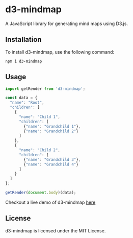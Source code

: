 # d3-mindmap
A JavaScript library for generating mind maps using D3.js.


## Installation

To install d3-mindmap, use the following command:

```
npm i d3-mindmap
```

## Usage

```javascript
import getRender from 'd3-mindmap';

const data = {
  "name": "Root",
  "children": [
    {
      "name": "Child 1",
      "children": [
        {"name": "Grandchild 1"},
        {"name": "Grandchild 2"}
      ]
    },
    {
      "name": "Child 2",
      "children": [
        {"name": "Grandchild 3"},
        {"name": "Grandchild 4"}
      ]
    }
  ]
};

getRender(document.body)(data);
```
Checkout a live demo of d3-mindmap [here](https://necolo.github.io/d3-mindmap/examples/demo2/)

## License
d3-mindmap is licensed under the MIT License.